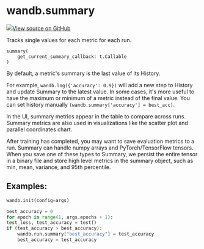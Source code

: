 # wandb.summary

[![](https://www.tensorflow.org/images/GitHub-Mark-32px.png)View source on GitHub](https://www.github.com/wandb/client/tree/v0.10.28/wandb/sdk/wandb_summary.py#L82-L134)

Tracks single values for each metric for each run.

```text
summary(
    get_current_summary_callback: t.Callable
)
```

By default, a metric's summary is the last value of its History.

For example, `wandb.log({'accuracy': 0.9})` will add a new step to History and update Summary to the latest value. In some cases, it's more useful to have the maximum or minimum of a metric instead of the final value. You can set history manually `(wandb.summary['accuracy'] = best_acc)`.

In the UI, summary metrics appear in the table to compare across runs. Summary metrics are also used in visualizations like the scatter plot and parallel coordinates chart.

After training has completed, you may want to save evaluation metrics to a run. Summary can handle numpy arrays and PyTorch/TensorFlow tensors. When you save one of these types to Summary, we persist the entire tensor in a binary file and store high level metrics in the summary object, such as min, mean, variance, and 95th percentile.

## Examples:

```python
wandb.init(config=args)

best_accuracy = 0
for epoch in range(1, args.epochs + 1):
test_loss, test_accuracy = test()
if (test_accuracy > best_accuracy):
    wandb.run.summary["best_accuracy"] = test_accuracy
    best_accuracy = test_accuracy
```

